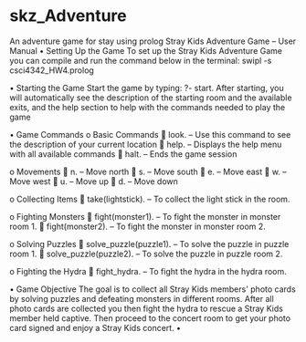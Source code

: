 # skz_Adventure
 An adventure game for stay using prolog
Stray Kids Adventure Game – User Manual
•	Setting Up the Game
To set up the Stray Kids Adventure Game you can compile and run the command below in the terminal:
swipl -s csci4342_HW4.prolog

•	Starting the Game
Start the game by typing:
?- start.
After starting, you will automatically see the description of the starting room and the available exits, and the help section to help with the commands needed to play the game

•	Game Commands
o	Basic Commands
	look. – Use this command to see the description of your current location
	help. – Displays the help menu with all available commands
	halt. – Ends the game session

o	Movements
	n. – Move north
	s. – Move south
	e. – Move east
	w. – Move west
	u. – Move up
	d. – Move down

o	Collecting Items
	take(lightstick). – To collect the light stick in the room.

o	Fighting Monsters
	fight(monster1). – To fight the monster in monster room 1.
	fight(monster2). – To fight the monster in monster room 2.

o	Solving Puzzles
	solve_puzzle(puzzle1). – To solve the puzzle in puzzle room 1.
	solve_puzzle(puzzle2). – To solve the puzzle in puzzle room 2.

o	Fighting the Hydra
	fight_hydra. – To fight the hydra in the hydra room.

•	Game Objective
The goal is to collect all Stray Kids members' photo cards by solving puzzles and defeating monsters in different rooms. After all photo cards are collected you then fight the hydra to rescue a Stray Kids member held captive. Then proceed to the concert room to get your photo card signed and enjoy a Stray Kids concert.
•
 
 
 
 
 

